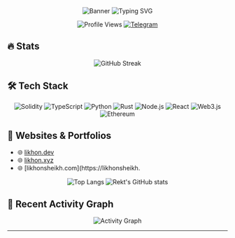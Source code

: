 <div align="center">

<picture>
  <source media="(prefers-color-scheme: dark)" srcset="https://capsule-render.vercel.app/api?type=waving&color=ff0000&height=300&section=header&text=REKT%20DEVELOPER&fontSize=80&animation=fadeIn&fontColor=ffffff&theme=night">
  <source media="(prefers-color-scheme: light)" srcset="https://capsule-render.vercel.app/api?type=waving&color=ff0000&height=300&section=header&text=REKT%20DEVELOPER&fontSize=80&animation=fadeIn&fontColor=ffffff&theme=default">
  <img alt="Banner" src="https://capsule-render.vercel.app/api?type=waving&color=ff0000&height=300&section=header&text=REKT%20DEVELOPER&fontSize=80&animation=fadeIn&fontColor=ffffff&theme=default">
</picture>

<picture>
  <source media="(prefers-color-scheme: dark)" srcset="https://readme-typing-svg.herokuapp.com?font=IBM+Plex+Mono&weight=700&size=28&duration=2500&pause=1500&color=FF0000&center=true&vCenter=true&random=false&width=700&height=70&lines=Web3+%26+Blockchain+Developer;Smart+Contract+Security+Expert;DApps+%26+DeFi+Specialist&theme=night">
  <source media="(prefers-color-scheme: light)" srcset="https://readme-typing-svg.herokuapp.com?font=IBM+Plex+Mono&weight=700&size=28&duration=2500&pause=1500&color=FF0000&center=true&vCenter=true&random=false&width=700&height=70&lines=Web3+%26+Blockchain+Developer;Smart+Contract+Security+Expert;DApps+%26+DeFi+Specialist&theme=default">
  <img alt="Typing SVG" src="https://readme-typing-svg.herokuapp.com?font=IBM+Plex+Mono&weight=700&size=28&duration=2500&pause=1500&color=FF0000&center=true&vCenter=true&random=false&width=700&height=70&lines=Web3+%26+Blockchain+Developer;Smart+Contract+Security+Expert;DApps+%26+DeFi+Specialist&theme=default">
</picture>

![Profile Views](https://komarev.com/ghpvc/?username=Rekt-Developer&style=for-the-badge&color=red)
[![Telegram](https://img.shields.io/badge/Join_Community-2CA5E0?style=for-the-badge&logo=telegram&logoColor=white)](https://t.me/RektDevelopers)

</div>

## 🔥 Stats

<div align="center">

<picture>
  <source media="(prefers-color-scheme: dark)" srcset="https://streak-stats.demolab.com?user=Rekt-Developer&theme=dark&date_format=M%20j%5B%2C%20Y%5D&card_width=800&background=000000&ring=FF0000&fire=FF0000&currStreakLabel=FF0000&currStreakNum=FFFFFF&theme=night">
  <source media="(prefers-color-scheme: light)" srcset="https://streak-stats.demolab.com?user=Rekt-Developer&theme=default&date_format=M%20j%5B%2C%20Y%5D&card_width=800&background=000000&ring=FF0000&fire=FF0000&currStreakLabel=FF0000&currStreakNum=FFFFFF&theme=default">
  <img alt="GitHub Streak" src="https://streak-stats.demolab.com?user=Rekt-Developer&theme=default&date_format=M%20j%5B%2C%20Y%5D&card_width=800&background=000000&ring=FF0000&fire=FF0000&currStreakLabel=FF0000&currStreakNum=FFFFFF&theme=default">
</picture>

</div>

## 🛠 Tech Stack

<div align="center">

<picture>
  <source media="(prefers-color-scheme: dark)" srcset="https://img.shields.io/badge/Solidity-363636?style=for-the-badge&logo=solidity&logoColor=white&size=large&theme=night">
  <source media="(prefers-color-scheme: light)" srcset="https://img.shields.io/badge/Solidity-363636?style=for-the-badge&logo=solidity&logoColor=white&size=large&theme=default">
  <img alt="Solidity" src="https://img.shields.io/badge/Solidity-363636?style=for-the-badge&logo=solidity&logoColor=white&size=large&theme=default">
</picture>
<picture>
  <source media="(prefers-color-scheme: dark)" srcset="https://img.shields.io/badge/TypeScript-007ACC?style=for-the-badge&logo=typescript&logoColor=white&size=large&theme=night">
  <source media="(prefers-color-scheme: light)" srcset="https://img.shields.io/badge/TypeScript-007ACC?style=for-the-badge&logo=typescript&logoColor=white&size=large&theme=default">
  <img alt="TypeScript" src="https://img.shields.io/badge/TypeScript-007ACC?style=for-the-badge&logo=typescript&logoColor=white&size=large&theme=default">
</picture>
<picture>
  <source media="(prefers-color-scheme: dark)" srcset="https://img.shields.io/badge/Python-3776AB?style=for-the-badge&logo=python&logoColor=white&size=large&theme=night">
  <source media="(prefers-color-scheme: light)" srcset="https://img.shields.io/badge/Python-3776AB?style=for-the-badge&logo=python&logoColor=white&size=large&theme=default">
  <img alt="Python" src="https://img.shields.io/badge/Python-3776AB?style=for-the-badge&logo=python&logoColor=white&size=large&theme=default">
</picture>
<picture>
  <source media="(prefers-color-scheme: dark)" srcset="https://img.shields.io/badge/Rust-000000?style=for-the-badge&logo=rust&logoColor=white&size=large&theme=night">
  <source media="(prefers-color-scheme: light)" srcset="https://img.shields.io/badge/Rust-000000?style=for-the-badge&logo=rust&logoColor=white&size=large&theme=default">
  <img alt="Rust" src="https://img.shields.io/badge/Rust-000000?style=for-the-badge&logo=rust&logoColor=white&size=large&theme=default">
</picture>
<picture>
  <source media="(prefers-color-scheme: dark)" srcset="https://img.shields.io/badge/Node.js-339933?style=for-the-badge&logo=nodedotjs&logoColor=white&size=large&theme=night">
  <source media="(prefers-color-scheme: light)" srcset="https://img.shields.io/badge/Node.js-339933?style=for-the-badge&logo=nodedotjs&logoColor=white&size=large&theme=default">
  <img alt="Node.js" src="https://img.shields.io/badge/Node.js-339933?style=for-the-badge&logo=nodedotjs&logoColor=white&size=large&theme=default">
</picture>
<picture>
  <source media="(prefers-color-scheme: dark)" srcset="https://img.shields.io/badge/React-20232A?style=for-the-badge&logo=react&logoColor=61DAFB&size=large&theme=night">
  <source media="(prefers-color-scheme: light)" srcset="https://img.shields.io/badge/React-20232A?style=for-the-badge&logo=react&logoColor=61DAFB&size=large&theme=default">
  <img alt="React" src="https://img.shields.io/badge/React-20232A?style=for-the-badge&logo=react&logoColor=61DAFB&size=large&theme=default">
</picture>
<picture>
  <source media="(prefers-color-scheme: dark)" srcset="https://img.shields.io/badge/Web3.js-F16822?style=for-the-badge&logo=web3dotjs&logoColor=white&size=large&theme=night">
  <source media="(prefers-color-scheme: light)" srcset="https://img.shields.io/badge/Web3.js-F16822?style=for-the-badge&logo=web3dotjs&logoColor=white&size=large&theme=default">
  <img alt="Web3.js" src="https://img.shields.io/badge/Web3.js-F16822?style=for-the-badge&logo=web3dotjs&logoColor=white&size=large&theme=default">
</picture>
<picture>
  <source media="(prefers-color-scheme: dark)" srcset="https://img.shields.io/badge/Ethereum-3C3C3D?style=for-the-badge&logo=Ethereum&logoColor=white&size=large&theme=night">
  <source media="(prefers-color-scheme: light)" srcset="https://img.shields.io/badge/Ethereum-3C3C3D?style=for-the-badge&logo=Ethereum&logoColor=white&size=large&theme=default">
  <img alt="Ethereum" src="https://img.shields.io/badge/Ethereum-3C3C3D?style=for-the-badge&logo=Ethereum&logoColor=white&size=large&theme=default">
</picture>

</div>


## 🌟 Websites & Portfolios
- 🌐 [likhon.dev](https://likhon.dev)
- 🌐 [likhon.xyz](https://likhon.xyz)
- 🌐 [likhonsheikh.com](https://likhonsheikh.

<div align="center">

<picture>
  <source media="(prefers-color-scheme: dark)" srcset="https://github-readme-stats.vercel.app/api/top-langs/?username=Rekt-Developer&layout=compact&theme=dark&hide_border=true&bg_color=000000&title_color=FF0000&size=200&theme=night">
  <source media="(prefers-color-scheme: light)" srcset="https://github-readme-stats.vercel.app/api/top-langs/?username=Rekt-Developer&layout=compact&theme=default&hide_border=true&bg_color=000000&title_color=FF0000&size=200&theme=default">
  <img alt="Top Langs" src="https://github-readme-stats.vercel.app/api/top-langs/?username=Rekt-Developer&layout=compact&theme=default&hide_border=true&bg_color=000000&title_color=FF0000&size=200&theme=default">
</picture>

<picture>
  <source media="(prefers-color-scheme: dark)" srcset="https://github-readme-stats.vercel.app/api?username=Rekt-Developer&show_icons=true&theme=dark&hide_border=true&bg_color=000000&ring_color=FF0000&icon_color=FF0000&title_color=FF0000&size=200&theme=night">
  <source media="(prefers-color-scheme: light)" srcset="https://github-readme-stats.vercel.app/api?username=Rekt-Developer&show_icons=true&theme=default&hide_border=true&bg_color=000000&ring_color=FF0000&icon_color=FF0000&title_color=FF0000&size=200&theme=default">
  <img alt="Rekt's GitHub stats" src="https://github-readme-stats.vercel.app/api?username=Rekt-Developer&show_icons=true&theme=default&hide_border=true&bg_color=000000&ring_color=FF0000&icon_color=FF0000&title_color=FF0000&size=200&theme=default">
</picture>

</div>

## 🎯 Recent Activity Graph

<div align="center">

<picture>
  <source media="(prefers-color-scheme: dark)" srcset="https://github-readme-activity-graph.vercel.app/graph?username=Rekt-Developer&theme=high-contrast&color=ff0000&line=ff0000&point=ffffff&area=true&hide_border=true&size=200&theme=night">
  <source media="(prefers-color-scheme: light)" srcset="https://github-readme-activity-graph.vercel.app/graph?username=Rekt-Developer&theme=high-contrast&color=ff0000&line=ff0000&point=ffffff&area=true&hide_border=true&size=200&theme=default">
  <img alt="Activity Graph" src="https://github-readme-activity-graph.vercel.app/graph?username=Rekt-Developer&theme=high-contrast&color=ff0000&line=ff0000&point=ffffff&area=true&hide_border=true&size=200&theme=default">
</picture>

</div>

---

<picture>
  <source media="(prefers-color-scheme: dark)" srcset="https://capsule-render.vercel.app/api?type=waving&color=ff0000&height=150&section=footer&theme=night">
  <source media="(prefers-color-scheme: light)" srcset="https://capsule-render.vercel.app/api?type=waving&color=ff0000&height=150&
